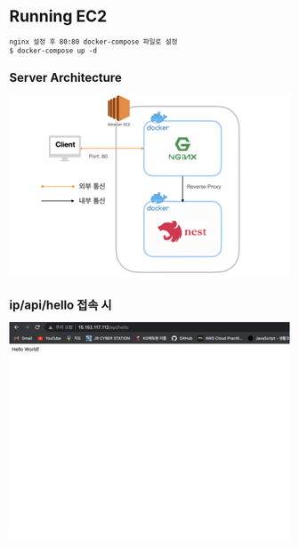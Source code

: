 # Running EC2

```
nginx 설정 후 80:80 docker-compose 파일로 설정
$ docker-compose up -d
```

## Server Architecture

![Architecture](./img/architecture.png)

## ip/api/hello 접속 시

![브라우저로 접속](./img/connect.png)
